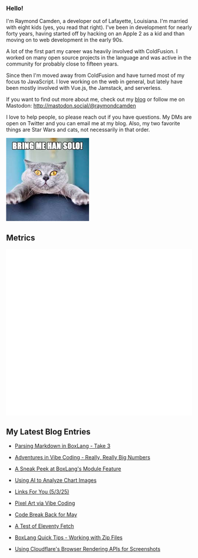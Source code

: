 ### Hello!

I'm Raymond Camden, a developer out of Lafayette, Louisiana. I'm married with eight kids (yes, you read that right). I've been in development for nearly forty years, having started off by hacking on an Apple 2 as a kid and than moving on to web development in the early 90s.

A lot of the first part my career was heavily involved with ColdFusion. I worked on many open source projects in the language and was active in the community for probably close to fifteen years. 

Since then I'm moved away from ColdFusion and have turned most of my focus to JavaScript. I love working on the web in general, but lately have been mostly involved with Vue.js, the Jamstack, and serverless. 

If you want to find out more about me, check out my [blog](https://www.raymondcamden.com) or follow me on Mastodon: <http://mastodon.social/@raymondcamden>

I love to help people, so please reach out if you have questions. My DMs are open on Twitter and you can email me at my blog. Also, my two favorite things are Star Wars and cats, not necessarily in that order.

![Star Wars cat](https://raw.githubusercontent.com/cfjedimaster/cfjedimaster/master/cat.jpg)

## Metrics

<picture>
  <img src="/github-metrics.svg" alt="Metrics">
</picture>

<!-- RSS -->
## My Latest Blog Entries

* [Parsing Markdown in BoxLang - Take 3](https://www.raymondcamden.com/2025/05/14/parsing-markdown-in-boxlang-take-3)

* [Adventures in Vibe Coding - Really, Really Big Numbers](https://www.raymondcamden.com/2025/05/08/adventures-in-vibe-coding-really-really-big-numbers)

* [A Sneak Peek at BoxLang's Module Feature](https://www.raymondcamden.com/2025/05/07/a-sneak-peek-at-boxlangs-module-feature)

* [Using AI to Analyze Chart Images](https://www.raymondcamden.com/2025/05/05/using-ai-to-analyze-chart-images)

* [Links For You (5/3/25)](https://www.raymondcamden.com/2025/05/03/links-for-you-5325)

* [Pixel Art via Vibe Coding](https://www.raymondcamden.com/2025/05/02/pixel-art-via-vibe-coding)

* [Code Break Back for May](https://www.raymondcamden.com/2025/05/01/codebreak-back-for-may)

* [A Test of Eleventy Fetch](https://www.raymondcamden.com/2025/04/30/a-test-of-eleventy-fetch)

* [BoxLang Quick Tips - Working with Zip Files](https://www.raymondcamden.com/2025/04/28/boxlang-quick-tips-working-with-zip-files)

* [Using Cloudflare's Browser Rendering APIs for Screenshots](https://www.raymondcamden.com/2025/04/25/using-cloudflares-browser-rendering-apis-for-screenshots)

<!-- ENDRSS -->

